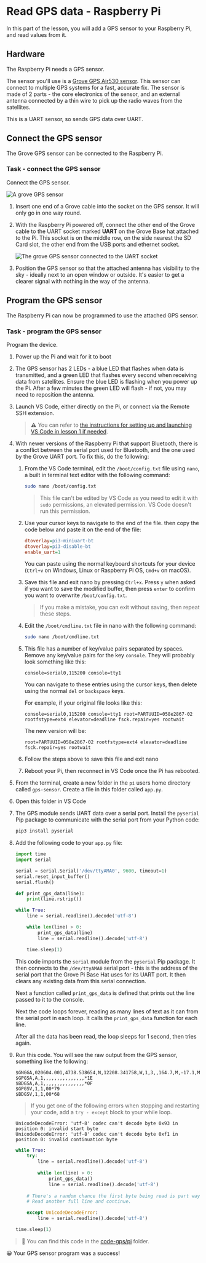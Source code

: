 # Read GPS data - Raspberry Pi

In this part of the lesson, you will add a GPS sensor to your Raspberry Pi, and read values from it.

## Hardware

The Raspberry Pi needs a GPS sensor.

The sensor you'll use is a [Grove GPS Air530 sensor](https://www.seeedstudio.com/Grove-GPS-Air530-p-4584.html). This sensor can connect to multiple GPS systems for a fast, accurate fix. The sensor is made of 2 parts - the core electronics of the sensor, and an external antenna connected by a thin wire to pick up the radio waves from the satellites.

This is a UART sensor, so sends GPS data over UART.

## Connect the GPS sensor

The Grove GPS sensor can be connected to the Raspberry Pi.

### Task - connect the GPS sensor

Connect the GPS sensor.

![A grove GPS sensor](../../../images/grove-gps-sensor.png)

1. Insert one end of a Grove cable into the socket on the GPS sensor. It will only go in one way round.

1. With the Raspberry Pi powered off, connect the other end of the Grove cable to the UART socket marked **UART** on the Grove Base hat attached to the Pi. This socket is on the middle row, on the side nearest the SD Card slot, the other end from the USB ports and ethernet socket.

    ![The grove GPS sensor connected to the UART socket](../../../images/pi-gps-sensor.png)

1. Position the GPS sensor so that the attached antenna has visibility to the sky - ideally next to an open window or outside. It's easier to get a clearer signal with nothing in the way of the antenna.

## Program the GPS sensor

The Raspberry Pi can now be programmed to use the attached GPS sensor.

### Task - program the GPS sensor

Program the device.

1. Power up the Pi and wait for it to boot

1. The GPS sensor has 2 LEDs - a blue LED that flashes when data is transmitted, and a green LED that flashes every second when receiving data from satellites. Ensure the blue LED is flashing when you power up the Pi. After a few minutes the green LED will flash - if not, you may need to reposition the antenna.

1. Launch VS Code, either directly on the Pi, or connect via the Remote SSH extension.

    > ⚠️ You can refer to [the instructions for setting up and launching VS Code in lesson 1 if needed](../../../1-getting-started/lessons/1-introduction-to-iot/pi.md).

1. With newer versions of the Raspberry Pi that support Bluetooth, there is a conflict between the serial port used for Bluetooth, and the one used by the Grove UART port. To fix this, do the following:

    1. From the VS Code terminal, edit the `/boot/config.txt` file using `nano`, a built in terminal text editor with the following command:

        ```sh
        sudo nano /boot/config.txt
        ```

        > This file can't be edited by VS Code as you need to edit it with `sudo` permissions, an elevated permission. VS Code doesn't run this permission.

    1. Use your cursor keys to navigate to the end of the file. then copy the code below and paste it on the end of the file:

        ```ini
        dtoverlay=pi3-miniuart-bt
        dtoverlay=pi3-disable-bt
        enable_uart=1
        ```

        You can paste using the normal keyboard shortcuts for your device (`Ctrl+v` on Windows, Linux or Raspberry Pi OS, `Cmd+v` on macOS).

    1. Save this file and exit nano by pressing `Ctrl+x`. Press `y` when asked if you want to save the modified buffer, then press `enter` to confirm you want to overwrite `/boot/config.txt`.

        > If you make a mistake, you can exit without saving, then repeat these steps.

    1. Edit the `/boot/cmdline.txt` file in nano with the following command:

        ```sh
        sudo nano /boot/cmdline.txt
        ```

    1. This file has a number of key/value pairs separated by spaces. Remove any key/value pairs for the key `console`. They will probably look something like this:

        ```output
        console=serial0,115200 console=tty1 
        ```

        You can navigate to these entries using the cursor keys, then delete using the normal `del` or `backspace` keys.

        For example, if your original file looks like this:

        ```output
        console=serial0,115200 console=tty1 root=PARTUUID=058e2867-02 rootfstype=ext4 elevator=deadline fsck.repair=yes rootwait
        ```

        The new version will be:

        ```output
        root=PARTUUID=058e2867-02 rootfstype=ext4 elevator=deadline fsck.repair=yes rootwait
        ```

    1. Follow the steps above to save this file and exit nano

    1. Reboot your Pi, then reconnect in VS Code once the Pi has rebooted.

1. From the terminal, create a new folder in the `pi` users home directory called `gps-sensor`. Create a file in this folder called `app.py`.

1. Open this folder in VS Code

1. The GPS module sends UART data over a serial port. Install the `pyserial` Pip package to communicate with the serial port from your Python code:

    ```sh
    pip3 install pyserial
    ```

1. Add the following code to your `app.py` file:

    ```python
    import time
    import serial
    
    serial = serial.Serial('/dev/ttyAMA0', 9600, timeout=1)
    serial.reset_input_buffer()
    serial.flush()
    
    def print_gps_data(line):
        print(line.rstrip())
    
    while True:
        line = serial.readline().decode('utf-8')
    
        while len(line) > 0:
            print_gps_data(line)
            line = serial.readline().decode('utf-8')
    
        time.sleep(1)
    ```

    This code imports the `serial` module from the `pyserial` Pip package. It then connects to the `/dev/ttyAMA0` serial port - this is the address of the serial port that the Grove Pi Base Hat uses for its UART port. It then clears any existing data from this serial connection.

    Next a function called `print_gps_data` is defined that prints out the line passed to it to the console.

    Next the code loops forever, reading as many lines of text as it can from the serial port in each loop. It calls the `print_gps_data` function for each line.

    After all the data has been read, the loop sleeps for 1 second, then tries again.

1. Run this code. You will see the raw output from the GPS sensor, something like the following:

    ```output
    $GNGGA,020604.001,4738.538654,N,12208.341758,W,1,3,,164.7,M,-17.1,M,,*67
    $GPGSA,A,1,,,,,,,,,,,,,,,*1E
    $BDGSA,A,1,,,,,,,,,,,,,,,*0F
    $GPGSV,1,1,00*79
    $BDGSV,1,1,00*68
    ```

    > If you get one of the following errors when stopping and restarting your code, add a `try - except` block to your while loop.

      ```output
      UnicodeDecodeError: 'utf-8' codec can't decode byte 0x93 in position 0: invalid start byte
      UnicodeDecodeError: 'utf-8' codec can't decode byte 0xf1 in position 0: invalid continuation byte
      ```

    ```python
    while True:
        try:
            line = serial.readline().decode('utf-8')
              
            while len(line) > 0:
                print_gps_data()
                line = serial.readline().decode('utf-8')
      
        # There's a random chance the first byte being read is part way through a character.
        # Read another full line and continue.

        except UnicodeDecodeError:
            line = serial.readline().decode('utf-8')

    time.sleep(1)
    ```

> 💁 You can find this code in the [code-gps/pi](code-gps/pi) folder.

😀 Your GPS sensor program was a success!
